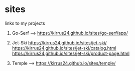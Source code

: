 # sites

links to my projects

1. Go-Serf –> 
https://kirrus24.github.io/sites/go-serf/app/

2. Jet-Ski
  https://kirrus24.github.io/sites/jet-ski/
  https://kirrus24.github.io/sites/jet-ski/catalog.html
	https://kirrus24.github.io/sites/jet-ski/product-page.html

3. Temple –> 
https://kirrus24.github.io/sites/temple/
